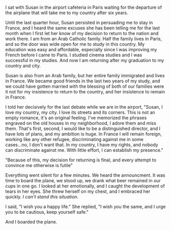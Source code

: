 I sat with Susan in the airport cafeteria in Paris waiting for the departure of the airplane that will take me to my country after six years.

Until the last quarter hour, Susan persisted in persuading me to stay in France, and I heard the same excuses she has been telling me for the last month when I first let her know of my decision to return to the nation and work there. I am from an Arab Catholic family. Half the family lives in Paris, and so the door was wide open for me to study in this country. My education was easy and affordable, especially since I was improving my French before I came to Paris. I studied cinema studies and I was successful in my studies. And now I am returning after my graduation to my country and city.

Susan is also from an Arab family, but her entire family immigrated and lives in France. We became good friends in the last two years of my study, and we could have gotten married with the blessing of both of our families were it not for my insistence to return to the country, and her insistence to remain in France.

I told her decisively for the last debate while we are in the airport, "Susan, I love my country, my city. I love its streets and its corners. This is not an empty romance, it's an original feeling. I've memorized the phrases engraved on the old houses in my neighborhood, I adore them and miss them. That's first, second, I would like to be a distinguished director, and I have lots of plans, and my ambition is huge. In France I will remain foreign, working like any other refugee, discriminating against me in some cases...no, I don't want that. In my country, I have my rights, and nobody can discriminate against me. With little effort, I can establish my presence."

"Because of this, my decision for returning is final, and every attempt to convince me otherwise is futile"

Everything went silent for a few minutes. We heard the announcment. It was time to board the plane, we stood up, we drank what beer remained in our cups in one go. I looked at her emotionally, and I caught the development of tears in her eyes. She threw herself on my chest, and I embraced her quickly. *I can't stand this situation.*

I said, "I wish you a happy life." She replied, "I wish you the same, and I urge you to be cautious, keep yourself safe."

And I boarded the plane.
